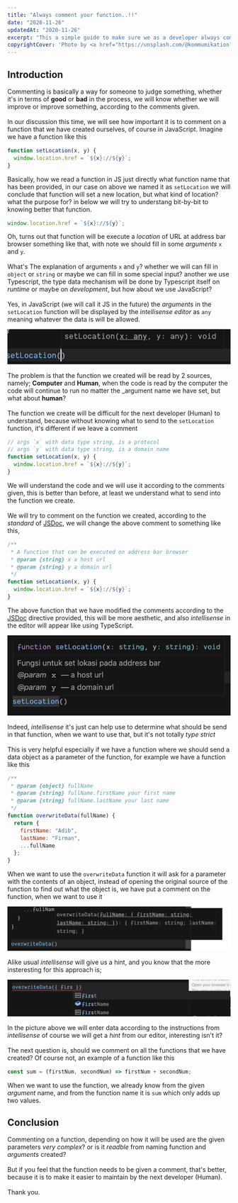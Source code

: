 ```yaml
---
title: "Always comment your function..!!"
date: "2020-11-26"
updatedAt: "2020-11-26"
excerpt: "This a simple guide to make sure we as a developer always comment on our code to establish the future of our app."
copyrightCover: 'Photo by <a href="https://unsplash.com/@kommumikation?utm_content=creditCopyText&utm_medium=referral&utm_source=unsplash">Mika Baumeister</a> on <a href="https://unsplash.com/photos/a-close-up-of-a-book-on-a-table-dOdUKdgCzh0?utm_content=creditCopyText&utm_medium=referral&utm_source=unsplash">Unsplash</a>'
---
```


## Introduction 

Commenting is basically a way for someone to judge something, whether it's in terms of **good** or **bad** in the process, we will know whether we will improve or improve something, according to the comments given.
\
\
In our discussion this time, we will see how important it is to comment on a function that we have created ourselves, of course in JavaScript. Imagine we have a function like this

```js
function setLocation(x, y) {
  window.location.href = `${x}://${y}`;
}
```

Basically, how we read a function in JS just directly what function name that has been provided, in our case on above we named it as `setLocation` we will conclude that function will set a new location, but what kind of location? what the purpose for? in below we will try to understang bit-by-bit to knowing better that function.

```js
window.location.href = `${x}://${y}`;
```

Oh, turns out that function will be execute a _location_ of URL at address bar browser something like that, with note we should fill in some _arguments_ `x` and `y`.
\
\
What's The explanation of arguments `x` and `y`? whether we will can fill in `object` or `string` or maybe we can fill in some special input? another we use Typescript, the type data mechanism will be done by Typescript itself on _runtime_ or maybe on _development_, but how about we use JavaScript?
\
\
Yes, in JavaScript (we will call it JS in the future) the _arguments_ in the `setLocation` function will be displayed by the _intellisense editor_ as `any` meaning whatever the data is will be allowed.

![](./image-4.png)

The problem is that the function we created will be read by 2 sources, namely; **Computer** and **Human**, when the code is read by the computer the code will continue to run no matter the \_argument name we have set, but what about **human**?
\
\
The function we create will be difficult for the next developer (Human) to understand, because without knowing what to send to the `setLocation` function, it's different if we leave a comment

```js
// args `x` with data type string, is a protocol
// args `y` with data type string, is a domain name
function setLocation(x, y) {
  window.location.href = `${x}://${y}`;
}
```

We will understand the code and we will use it according to the comments given, this is better than before, at least we understand what to send into the function we create.
\
\
We will try to comment on the function we created, according to the _standard_ of [JSDoc](https://jsdoc.app/), we will change the above comment to something like this,

```js
/**
 * A function that can be executed on address bar browser
 * @param {string} x a host url
 * @param {string} y a domain url
 */
function setLocation(x, y) {
  window.location.href = `${x}://${y}`;
}
```

The above function that we have modified the comments according to the [JSDoc](https://jsdoc.app/) directive provided, this will be more aesthetic, and also _intellisense_ in the editor will appear like using TypeScript.

![](./image-1.png)

Indeed, _intellisense_ it's just can help use to determine what should be send in that function, when we want to use that, but it's not totally _type strict_
\
\
This is very helpful especially if we have a function where we should send a data object as a parameter of the function, for example we have a function like this

```js
/**
 * @param {object} fullName
 * @param {string} fullName.firstName your first name
 * @param {string} fullName.lastName your last name
 */
function overwriteData(fullName) {
  return {
    firstName: "Adib",
    lastName: "Firman",
    ...fullName
  };
}
```

When we want to use the `overwriteData` function it will ask for a parameter with the contents of an object, instead of opening the original source of the function to find out what the object is, we have put a comment on the function, when we want to use it

![](./image-2.png)

Alike usual _intellisense_ will give us a hint, and you know that the more insteresting for this approach is;

![](./image-3.png)

In the picture above we will enter data according to the instructions from _intellisense_ of course we will get a _hint_ from our editor, interesting isn't it?
\
\
The next question is, should we comment on all the functions that we have created? Of course not, an example of a function like this

```js
const sum = (firstNum, secondNum) => firstNum + secondNum;
```

When we want to use the function, we already know from the given _argument_ name, and from the function name it is `sum` which only adds up two values.

## Conclusion

Commenting on a function, depending on how it will be used are the given parameters _very complex_? or is it _readble_ from naming function and _arguments_ created?
\
\
But if you feel that the function needs to be given a comment, that's better, because it is to make it easier to maintain by the next developer (Human).
\
\
Thank you.
